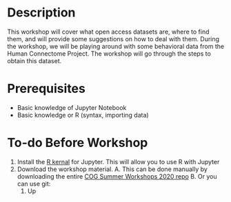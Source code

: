 # Description
This workshop will cover what open access datasets are, where to find them, and will provide some suggestions on how to deal with them. During the workshop, we will be playing around with some behavioral data from the Human Connectome Project. The workshop will go through the steps to obtain this dataset. 

# Prerequisites
* Basic knowledge of Jupyter Notebook
* Basic knowledge or R (syntax, importing data)

# To-do Before Workshop
1. Install the [R kernal](https://irkernel.github.io/installation/) for Jupyter. This will allow you to use R with Jupyter
2. Download the workshop material.
  A. This can be done manually by downloading the entire [COG Summer Workshops 2020 repo](https://github.com/TU-Coding-Outreach-Group/cog_summer_workshops_2020)
  B. Or you can use git:
    1. Up
